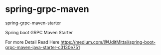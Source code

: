 # spring-grpc-maven
spring-grpc-maven-starter

Spring boot GRPC Maven Starter 

For more Detail Read 
Here 
https://medium.com/@UditMittal/spring-boot-grpc-maven-java-starter-c3130e751
